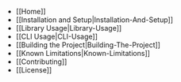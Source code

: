 * [[Home]]
* [[Installation and Setup|Installation-And-Setup]]
* [[Library Usage|Library-Usage]]
* [[CLI Usage|CLI-Usage]]
* [[Building the Project|Building-The-Project]]
* [[Known Limitations|Known-Limitations]]
* [[Contributing]]
* [[License]]
